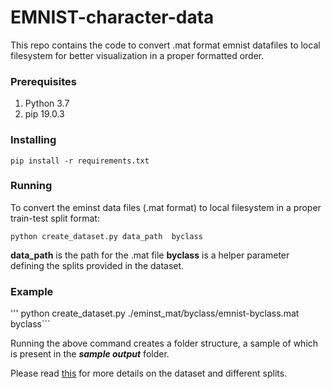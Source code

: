 # EMNIST-character-data
This repo contains the code to convert .mat format emnist datafiles to local filesystem for better visualization in a proper formatted order.

### Prerequisites

1. Python 3.7
2. pip 19.0.3

### Installing
```
pip install -r requirements.txt
```

### Running

To convert the eminst data files (.mat format) to local filesystem in a proper train-test split format:

```python create_dataset.py data_path  byclass ```

**data_path** is the path for the .mat file
**byclass** is a helper parameter defining the splits provided in the dataset.

### Example

''' python create_dataset.py ./eminst_mat/byclass/emnist-byclass.mat byclass```

Running the above command creates a folder structure, a sample of which is present in the ***sample output*** folder.

Please read [this](https://www.nist.gov/node/1298471/emnist-dataset) for more details on the dataset and different splits.
